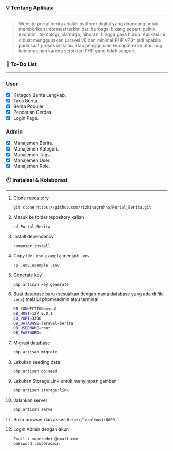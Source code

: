 ### **💡 Tentang Aplikasi**

---

> Website portal berita adalah platform digital yang dirancang untuk memberikan informasi terkini dari berbagai bidang seperti politik, ekonomi, teknologi, olahraga, hiburan, hingga gaya hidup. Aplikasi ini dibuat menggunakan Laravel v8 dan minimal PHP v7.3^ jadi apabila pada saat proses instalasi atau penggunaan terdapat error atau bug kemungkinan karena versi dari PHP yang tidak support.

### **📝 To-Do List**

---
### User
-   [x] Kategori Berita Lengkap.
-   [x] Tags Berita.
-   [x] Berita Populer.
-   [x] Pencarian Cerdas.
-   [x] Login Page.

### Admin
-   [x] Manajemen Berita.
-   [x] Manajemen Kategori.
-   [x] Manajemen Tags.
-   [x] Manajemen User.
-   [x] Manajemen Role.

### **🕙 Instalasi & Kolaborasi**

---

1. Clone repository
    
    ```bash
    git clone https://github.com/rizkinugrohho/Portal_Berita.git
    ```

2. Masuk ke folder repository kalian
    
    ```bash
    cd Portal_Berita
    ```

3. Install dependency
    
    ```bash
    composer install
    ```

4. Copy file `.env.example` menjadi `.env`
    
    ```bash
    cp .env.example .env
    ```

5. Generate key
    
    ```bash
    php artisan key:generate
    ```

6. Buat database baru (sesuaikan dengan nama database yang ada di file `.env`) melalui phpmyadmin atau terminal
    
    ```bash
    DB_CONNECTION=mysql
    DB_HOST=127.0.0.1
    DB_PORT=3306
    DB_DATABASE=laravel-berita
    DB_USERNAME=root
    DB_PASSWORD=
    ```

7. Migrasi database
    
    ```bash
    php artisan migrate
    ```
    
8. Lakukan seeding data
    
    ```bash
    php artisan db:seed
    ```
9. Lakukan Storage:Link untuk menyimpan gambar

    ```bash
    php artisan storage:link
    ```


10. Jalankan server
    
    ```bash
    php artisan serve
    ```

11. Buka browser dan akses `http://localhost:8000`

11. Login Admin dengan akun

    ```bash
    Email : superadmin@gmail.com
    password :superadmin
    ```
